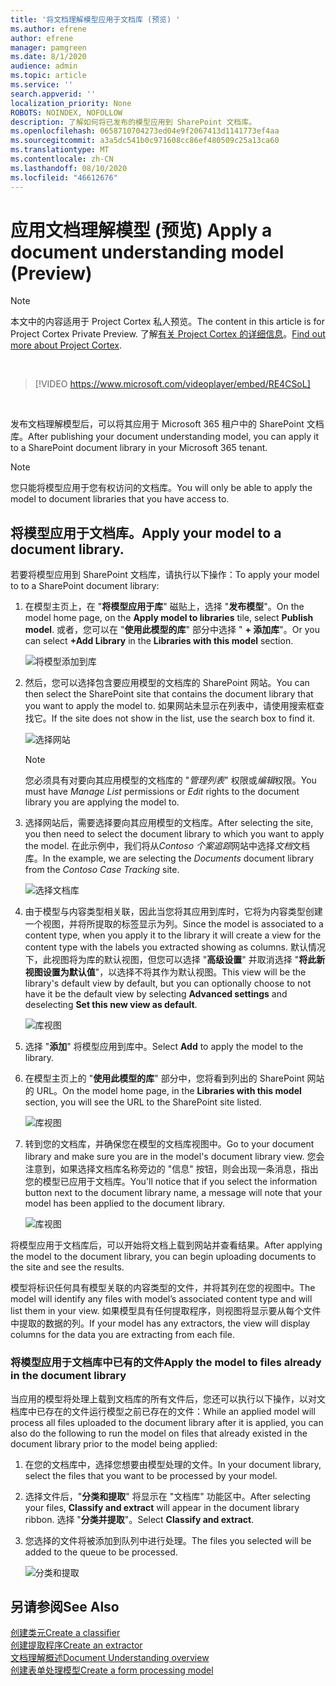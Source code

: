 ```yaml
---
title: '将文档理解模型应用于文档库 (预览) '
ms.author: efrene
author: efrene
manager: pamgreen
ms.date: 8/1/2020
audience: admin
ms.topic: article
ms.service: ''
search.appverid: ''
localization_priority: None
ROBOTS: NOINDEX, NOFOLLOW
description: 了解如何将已发布的模型应用到 SharePoint 文档库。
ms.openlocfilehash: 0658710704273ed04e9f2067413d1141773ef4aa
ms.sourcegitcommit: a3a5dc541b0c971608cc86ef480509c25a13ca60
ms.translationtype: MT
ms.contentlocale: zh-CN
ms.lasthandoff: 08/10/2020
ms.locfileid: "46612676"
---
```

# <a name="apply-a-document-understanding-model-preview"></a><span data-ttu-id="28ab7-103">应用文档理解模型 (预览) </span><span class="sxs-lookup"><span data-stu-id="28ab7-103">Apply a document understanding model (Preview)</span></span>

> [!Note] 
> <span data-ttu-id="28ab7-104">本文中的内容适用于 Project Cortex 私人预览。</span><span class="sxs-lookup"><span data-stu-id="28ab7-104">The content in this article is for Project Cortex Private Preview.</span></span> <span data-ttu-id="28ab7-105">了解[有关 Project Cortex 的详细信息](https://aka.ms/projectcortex)。</span><span class="sxs-lookup"><span data-stu-id="28ab7-105">[Find out more about Project Cortex](https://aka.ms/projectcortex).</span></span>

</br>

> [!VIDEO https://www.microsoft.com/videoplayer/embed/RE4CSoL]

</br>

<span data-ttu-id="28ab7-106">发布文档理解模型后，可以将其应用于 Microsoft 365 租户中的 SharePoint 文档库。</span><span class="sxs-lookup"><span data-stu-id="28ab7-106">After publishing your document understanding model, you can apply it to a SharePoint document library in your Microsoft 365 tenant.</span></span>

> [!Note]
> <span data-ttu-id="28ab7-107">您只能将模型应用于您有权访问的文档库。</span><span class="sxs-lookup"><span data-stu-id="28ab7-107">You will only be able to apply the model to document libraries that you have access to.</span></span>


## <a name="apply-your-model-to-a-document-library"></a><span data-ttu-id="28ab7-108">将模型应用于文档库。</span><span class="sxs-lookup"><span data-stu-id="28ab7-108">Apply your model to a document library.</span></span>

<span data-ttu-id="28ab7-109">若要将模型应用到 SharePoint 文档库，请执行以下操作：</span><span class="sxs-lookup"><span data-stu-id="28ab7-109">To apply your model to to a SharePoint document library:</span></span>

1. <span data-ttu-id="28ab7-110">在模型主页上，在 "**将模型应用于库**" 磁贴上，选择 "**发布模型**"。</span><span class="sxs-lookup"><span data-stu-id="28ab7-110">On the model home page, on the **Apply model to libraries** tile, select **Publish model**.</span></span> <span data-ttu-id="28ab7-111">或者，您可以在 "**使用此模型的库**" 部分中选择 " **+ 添加库**"。</span><span class="sxs-lookup"><span data-stu-id="28ab7-111">Or you can  select  **+Add Library** in the **Libraries with this model** section.</span></span> </br>

    ![将模型添加到库](../media/content-understanding/apply-to-library.png)</br>

2. <span data-ttu-id="28ab7-113">然后，您可以选择包含要应用模型的文档库的 SharePoint 网站。</span><span class="sxs-lookup"><span data-stu-id="28ab7-113">You can then select the SharePoint site that contains the document library that you want to apply the model to.</span></span> <span data-ttu-id="28ab7-114">如果网站未显示在列表中，请使用搜索框查找它。</span><span class="sxs-lookup"><span data-stu-id="28ab7-114">If the site does not show in the list, use the search box to find it.</span></span></br>

    ![选择网站](../media/content-understanding/site-search.png)</br>

    > [!Note]
    > <span data-ttu-id="28ab7-116">您必须具有对要向其应用模型的文档库的 "*管理列表*" 权限或*编辑*权限。</span><span class="sxs-lookup"><span data-stu-id="28ab7-116">You must have *Manage List* permissions or *Edit* rights to the document library you are applying the model to.</span></span></br>

3. <span data-ttu-id="28ab7-117">选择网站后，需要选择要向其应用模型的文档库。</span><span class="sxs-lookup"><span data-stu-id="28ab7-117">After selecting the site, you then need to select the document library to which you want to apply the model.</span></span> <span data-ttu-id="28ab7-118">在此示例中，我们将从*Contoso 个案追踪*网站中选择*文档*文档库。</span><span class="sxs-lookup"><span data-stu-id="28ab7-118">In the example, we are selecting the *Documents* document library from the *Contoso Case Tracking* site.</span></span></br>

    ![选择文档库](../media/content-understanding/select-doc-library.png)</br>

4. <span data-ttu-id="28ab7-120">由于模型与内容类型相关联，因此当您将其应用到库时，它将为内容类型创建一个视图，并将所提取的标签显示为列。</span><span class="sxs-lookup"><span data-stu-id="28ab7-120">Since the model is associated to a content type, when you apply it to the library it will create a view for the content type with the labels you extracted showing as columns.</span></span> <span data-ttu-id="28ab7-121">默认情况下，此视图将为库的默认视图，但您可以选择 "**高级设置**" 并取消选择 "**将此新视图设置为默认值**"，以选择不将其作为默认视图。</span><span class="sxs-lookup"><span data-stu-id="28ab7-121">This view will be the library's default view by default, but you can optionally choose to not have it be the default view by selecting **Advanced settings** and deselecting **Set this new view as default**.</span></span></br>

    ![库视图](../media/content-understanding/library-view.png)</br>

5. <span data-ttu-id="28ab7-123">选择 "**添加**" 将模型应用到库中。</span><span class="sxs-lookup"><span data-stu-id="28ab7-123">Select **Add** to apply the model to the library.</span></span> 
6. <span data-ttu-id="28ab7-124">在模型主页上的 "**使用此模型的库**" 部分中，您将看到列出的 SharePoint 网站的 URL。</span><span class="sxs-lookup"><span data-stu-id="28ab7-124">On the model home page, in the **Libraries with this model** section, you will see the URL to the SharePoint site listed.</span></span></br>

    ![库视图](../media/content-understanding/selected-library.png)</br>

7. <span data-ttu-id="28ab7-126">转到您的文档库，并确保您在模型的文档库视图中。</span><span class="sxs-lookup"><span data-stu-id="28ab7-126">Go to your document library and make sure you are in the model's document library view.</span></span> <span data-ttu-id="28ab7-127">您会注意到，如果选择文档库名称旁边的 "信息" 按钮，则会出现一条消息，指出您的模型已应用于文档库。</span><span class="sxs-lookup"><span data-stu-id="28ab7-127">You'll notice that if you select the information button next to the document library name, a message will note that your model has been applied to the document library.</span></span>

    ![库视图](../media/content-understanding/info-du.png)</br> 


<span data-ttu-id="28ab7-129">将模型应用于文档库后，可以开始将文档上载到网站并查看结果。</span><span class="sxs-lookup"><span data-stu-id="28ab7-129">After applying the model to the document library, you can begin uploading documents to the site and see the results.</span></span>

<span data-ttu-id="28ab7-130">模型将标识任何具有模型关联的内容类型的文件，并将其列在您的视图中。</span><span class="sxs-lookup"><span data-stu-id="28ab7-130">The model will identify any files with model’s associated content type and will list them in your view.</span></span> <span data-ttu-id="28ab7-131">如果模型具有任何提取程序，则视图将显示要从每个文件中提取的数据的列。</span><span class="sxs-lookup"><span data-stu-id="28ab7-131">If your model has any extractors, the view will display columns for the data you are extracting from each file.</span></span>

### <a name="apply-the-model-to-files-already-in-the-document-library"></a><span data-ttu-id="28ab7-132">将模型应用于文档库中已有的文件</span><span class="sxs-lookup"><span data-stu-id="28ab7-132">Apply the model to files already in the document library</span></span>

<span data-ttu-id="28ab7-133">当应用的模型将处理上载到文档库的所有文件后，您还可以执行以下操作，以对文档库中已存在的文件运行模型之前已存在的文件：</span><span class="sxs-lookup"><span data-stu-id="28ab7-133">While an applied model will process all files uploaded to the document library after it is applied, you can also do the following to run the model on files that already existed in the document library prior to the model being applied:</span></span>

1. <span data-ttu-id="28ab7-134">在您的文档库中，选择您想要由模型处理的文件。</span><span class="sxs-lookup"><span data-stu-id="28ab7-134">In your document library, select the files that you want to be processed by your model.</span></span>
2. <span data-ttu-id="28ab7-135">选择文件后，"**分类和提取**" 将显示在 "文档库" 功能区中。</span><span class="sxs-lookup"><span data-stu-id="28ab7-135">After selecting your files, **Classify and extract** will appear in the document library ribbon.</span></span> <span data-ttu-id="28ab7-136">选择 "**分类并提取**"。</span><span class="sxs-lookup"><span data-stu-id="28ab7-136">Select **Classify and extract**.</span></span>
3. <span data-ttu-id="28ab7-137">您选择的文件将被添加到队列中进行处理。</span><span class="sxs-lookup"><span data-stu-id="28ab7-137">The files you selected will be added to the queue to be processed.</span></span>

      ![分类和提取](../media/content-understanding/extract-classify.png)</br> 





## <a name="see-also"></a><span data-ttu-id="28ab7-139">另请参阅</span><span class="sxs-lookup"><span data-stu-id="28ab7-139">See Also</span></span>
[<span data-ttu-id="28ab7-140">创建类元</span><span class="sxs-lookup"><span data-stu-id="28ab7-140">Create a classifier</span></span>](create-a-classifier.md)</br>
[<span data-ttu-id="28ab7-141">创建提取程序</span><span class="sxs-lookup"><span data-stu-id="28ab7-141">Create an extractor</span></span>](create-an-extractor.md)</br>
[<span data-ttu-id="28ab7-142">文档理解概述</span><span class="sxs-lookup"><span data-stu-id="28ab7-142">Document Understanding overview</span></span>](document-understanding-overview.md)</br>
[<span data-ttu-id="28ab7-143">创建表单处理模型</span><span class="sxs-lookup"><span data-stu-id="28ab7-143">Create a form processing model</span></span>](create-a-form-processing-model.md)  




